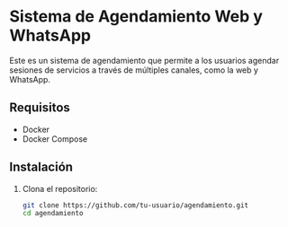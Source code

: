 # Sistema de Agendamiento Web y WhatsApp

Este es un sistema de agendamiento que permite a los usuarios agendar sesiones de servicios a través de múltiples canales, como la web y WhatsApp.

## Requisitos

- Docker
- Docker Compose

## Instalación

1. Clona el repositorio:

   ```bash
   git clone https://github.com/tu-usuario/agendamiento.git
   cd agendamiento